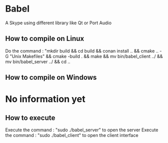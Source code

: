 # Babel

A Skype using different library like Qt or Port Audio

## How to compile on Linux

Do the command : "mkdir build && cd build && conan install .. && cmake .. -G "Unix Makefiles" && cmake -build . && make && mv bin/babel_client ../ && mv bin/babel_server ../ && cd ..

## How to compile on Windows

# No information yet #

## How to execute

Execute the command : "sudo ./babel_server" to open the server
Execute the command : "sudo ./babel_client" to open the client interface